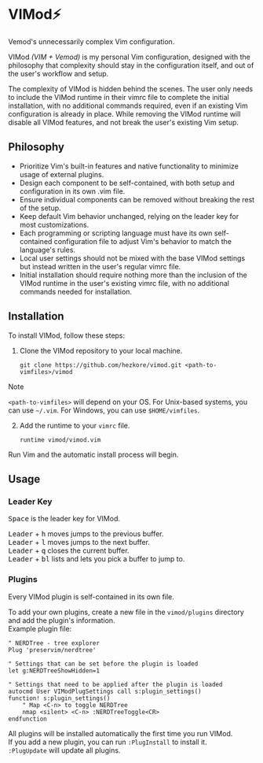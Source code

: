 # VIMod⚡
Vemod's unnecessarily complex Vim configuration.

VIMod _(VIM + Vemod)_ is my personal Vim configuration, designed with the philosophy that complexity should stay in the configuration itself, and out of the user's workflow and setup.

The complexity of VIMod is hidden behind the scenes. The user only needs to include the VIMod runtime in their vimrc file to complete the initial installation, with no additional commands required, even if an existing Vim configuration is already in place. While removing the VIMod runtime will disable all VIMod features, and not break the user's existing Vim setup.

## Philosophy
* Prioritize Vim's built-in features and native functionality to minimize usage of external plugins.
* Design each component to be self-contained, with both setup and configuration in its own .vim file.
* Ensure individual components can be removed without breaking the rest of the setup.
* Keep default Vim behavior unchanged, relying on the leader key for most customizations.
* Each programming or scripting language must have its own self-contained configuration file to adjust Vim's behavior to match the language's rules.
* Local user settings should not be mixed with the base VIMod settings but instead written in the user's regular vimrc file.
* Initial installation should require nothing more than the inclusion of the VIMod runtime in the user's existing vimrc file, with no additional commands needed for installation.

## Installation
To install VIMod, follow these steps:

1. Clone the VIMod repository to your local machine.
	```shell
	git clone https://github.com/hezkore/vimod.git <path-to-vimfiles>/vimod
	```

> [!NOTE]
> `<path-to-vimfiles>` will depend on your OS. For Unix-based systems, you can use `~/.vim`. For Windows, you can use `$HOME/vimfiles`.

2. Add the runtime to your `vimrc` file.
	```vim
	runtime vimod/vimod.vim
	```
Run Vim and the automatic install process will begin.

## Usage

### Leader Key
<kbd>Space</kbd> is the leader key for VIMod.

<kbd>Leader</kbd> + <kbd>h</kbd> moves jumps to the previous buffer.\
<kbd>Leader</kbd> + <kbd>l</kbd> moves jumps to the next buffer.\
<kbd>Leader</kbd> + <kbd>q</kbd> closes the current buffer.\
<kbd>Leader</kbd> + <kbd>bl</kbd> lists and lets you pick a buffer to jump to.

### Plugins
Every VIMod plugin is self-contained in its own file.

To add your own plugins, create a new file in the `vimod/plugins` directory and add the plugin's information.\
Example plugin file:
```vim
" NERDTree - tree explorer
Plug 'preservim/nerdtree'

" Settings that can be set before the plugin is loaded
let g:NERDTreeShowHidden=1

" Settings that need to be applied after the plugin is loaded
autocmd User VIModPlugSettings call s:plugin_settings()
function! s:plugin_settings()
	" Map <C-n> to toggle NERDTree
	nmap <silent> <C-n> :NERDTreeToggle<CR>
endfunction
```
All plugins will be installed automatically the first time you run VIMod.\
If you add a new plugin, you can run `:PlugInstall` to install it.\
`:PlugUpdate` will update all plugins.